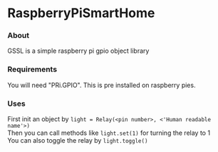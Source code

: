 # RaspberryPiSmartHome

### About
GSSL is a simple raspberry pi gpio object library

### Requirements
You will need "PRi.GPIO". This is pre installed on raspberry pies.

### Uses
First init an object by `light = Relay(<pin number>, <'Human readable name'>)` <br>
Then you can call methods like `light.set(1)` for turning the relay to 1 <br>
You can also toggle the relay by `light.toggle()`
